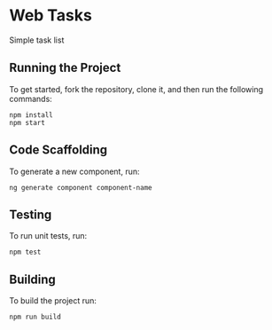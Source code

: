 # Web Tasks

Simple task list

## Running the Project

To get started, fork the repository, clone it, and then run the following commands:

    npm install
    npm start

## Code Scaffolding

To generate a new component, run:

    ng generate component component-name

## Testing

To run unit tests, run:

    npm test

## Building

To build the project run:

    npm run build
